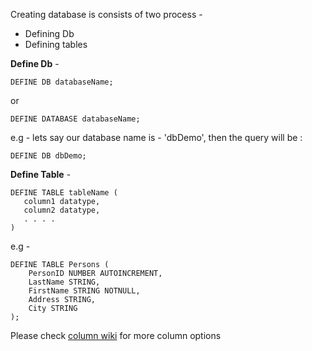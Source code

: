 Creating database is consists of two process - 
* Defining Db
* Defining tables

**Define Db** - 
```
DEFINE DB databaseName; 
```
or
```
DEFINE DATABASE databaseName;
```

e.g - lets say our database name is - 'dbDemo', then the query will be : 

```
DEFINE DB dbDemo;
```

**Define Table** - 
```
DEFINE TABLE tableName (
   column1 datatype,
   column2 datatype,
   . . . .
)
```
e.g - 

```
DEFINE TABLE Persons (
    PersonID NUMBER AUTOINCREMENT,
    LastName STRING,
    FirstName STRING NOTNULL,
    Address STRING,
    City STRING 
);
```

Please check [column wiki](https://github.com/ujjwalguptaofficial/sqlweb/wiki/Column) for more column options